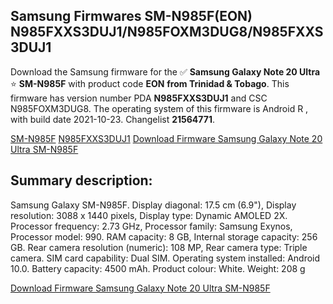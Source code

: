 <h2>Samsung Firmwares SM-N985F(EON) N985FXXS3DUJ1/N985FOXM3DUG8/N985FXXS3DUJ1</h2>
Download the Samsung firmware for the ✅ <strong>Samsung Galaxy Note 20 Ultra </strong> ⭐ <strong>SM-N985F</strong> with product code <strong>EON</strong> <strong> from Trinidad & Tobago</strong>. This firmware has version number PDA <strong>N985FXXS3DUJ1</strong> and CSC N985FOXM3DUG8. The operating system of this firmware is Android R , with build date 2021-10-23. Changelist <strong>21564771</strong>.


[SM-N985F](https://samfirm.shop/samsung/model/SM-N985F)
[N985FXXS3DUJ1](https://samfirm.shop/samsung/pda/N985FXXS3DUJ1)
[Download Firmware Samsung Galaxy Note 20 Ultra SM-N985F](https://samfirm.shop/samsung/firmware/467852)
<h2>Summary description:</h2>
<p>Samsung Galaxy SM-N985F. Display diagonal: 17.5 cm (6.9"), Display resolution: 3088 x 1440 pixels, Display type: Dynamic AMOLED 2X. Processor frequency: 2.73 GHz, Processor family: Samsung Exynos, Processor model: 990. RAM capacity: 8 GB, Internal storage capacity: 256 GB. Rear camera resolution (numeric): 108 MP, Rear camera type: Triple camera. SIM card capability: Dual SIM. Operating system installed: Android 10.0. Battery capacity: 4500 mAh. Product colour: White. Weight: 208 g</p>


[Download Firmware Samsung Galaxy Note 20 Ultra SM-N985F](https://samfirm.shop/samsung/firmware/467852)
